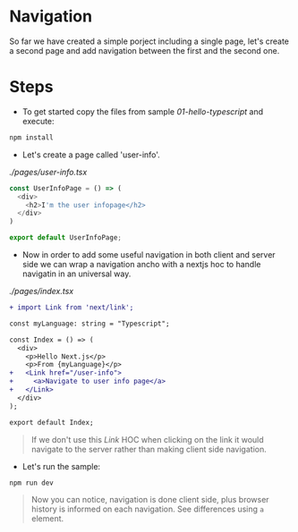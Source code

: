 # Navigation

So far we have created a simple porject including a single page, let's create a second page and add navigation between the first
and the second one.

# Steps

- To get started copy the files from sample _01-hello-typescript_ and execute:

```bash
npm install
```

- Let's create a page called 'user-info'.

_./pages/user-info.tsx_

```typescript
const UserInfoPage = () => (
  <div>
    <h2>I'm the user infopage</h2>
  </div>
)

export default UserInfoPage;

```

- Now in order to add some useful navigation in both client and server side we can wrap a navigation ancho with a nextjs hoc to handle navigatin in an universal way.

_./pages/index.tsx_

```diff
+ import Link from 'next/link';

const myLanguage: string = "Typescript";

const Index = () => (
  <div>
    <p>Hello Next.js</p>
    <p>From {myLanguage}</p>
+   <Link href="/user-info">
+     <a>Navigate to user info page</a>
+   </Link>    
  </div>
);

export default Index;
```

> If we don't use this _Link_ HOC when clicking on the link it would navigate to the server rather than making client side 
navigation.

- Let's run the sample:

```bash
npm run dev
```

> Now you can notice, navigation is done client side, plus browser history is informed on each navigation.
> See differences using `a` element.
